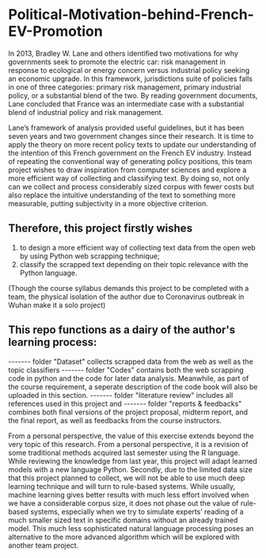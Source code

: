 # Political-Motivation-behind-French-EV-Promotion

In 2013, Bradley W. Lane and others identified two motivations for why governments seek to promote the electric car: risk management in response to ecological or energy concern versus industrial policy seeking an economic upgrade. In this framework, jurisdictions suite of policies falls in one of three categories: primary risk management, primary industrial policy, or a substantial blend of the two. By reading government documents, Lane concluded that France was an intermediate case with a substantial blend of industrial policy and risk management.

Lane’s framework of analysis provided useful guidelines, but it has been seven years and two government changes since their research. It is time to apply the theory on more recent policy texts to update our understanding of the intention of this French government on the French EV industry. Instead of repeating the conventional way of generating policy positions, this team project wishes to draw inspiration from computer sciences and explore a more efficient way of collecting and classifying text. By doing so, not only can we collect and process considerably sized corpus with fewer costs but also replace the intuitive understanding of the text to something more measurable, putting subjectivity in a more objective criterion. 

## Therefore, this project firstly wishes
1. to design a more efficient way of collecting text data from the open web by using Python web scrapping technique;
2. classify the scrapped text depending on their topic relevance with the Python language. 

(Though the course syllabus demands this project to be completed with a team, the physical isolation of the author due to Coronavirus outbreak in Wuhan make it a solo project) 

## This repo functions as a dairy of the author's learning process:
------- folder "Dataset" collects scrapped data from the web as well as the topic classifiers
------- folder "Codes" contains both the web scrapping code in python and the code for later data analysis. Meanwhile, as part of the course requirement, a seperate description of the code book will also be uploaded in this section. 
------- folder "literature review" includes all references used in this project and 
------- folder "reports & feedbacks" combines both final versions of the project proposal, midterm report, and the final report, as well as feedbacks from the course instructors. 


From a personal perspective, the value of this exercise extends beyond the very topic of this research. From a personal perspective, it is a revision of some traditional methods acquired last semester using the R language. While reviewing the knowledge from last year, this project will adapt learned models with a new language Python. Secondly, due to the limited data size that this project planned to collect, we will not be able to use much deep learning technique and will turn to rule-based systems. While usually, machine learning gives better results with much less effort involved when we have a considerable corpus size, it does not phase out the value of rule-based systems, especially when we try to simulate experts’ reading of a much smaller sized text in specific domains without an already trained model. This much less sophisticated natural language processing poses an alternative to the more advanced algorithm which will be explored with another team project. 
